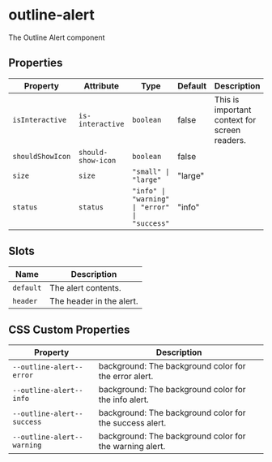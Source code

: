# outline-alert

The Outline Alert component

## Properties

| Property         | Attribute        | Type                                          | Default | Description                                     |
|------------------|------------------|-------------------------------------------------|---------|-----------------------------------------------|
| `isInteractive`  | `is-interactive`   | `boolean`                                     | false   | This is important context for screen readers. |
| `shouldShowIcon` | `should-show-icon` | `boolean`                                     | false   |                                               |
| `size`           | `size`             | `"small" \| "large"`                          | "large" |                                               |
| `status`     | `status`           | `"info" \| "warning" \| "error" \| "success"` | "info"  |                                               |

## Slots

| Name      | Description              |
|-----------|--------------------------|
| `default` | The alert contents.      |
| `header`  | The header in the alert. |

## CSS Custom Properties

| Property                   | Description                                               |
|----------------------------|-----------------------------------------------------------|
| `--outline-alert--error`   | background: The background color for the error alert.     |
| `--outline-alert--info`    | background: The background color for the info alert.      |
| `--outline-alert--success` | background: The background color for the success alert.   |
| `--outline-alert--warning` | background: The background color for the warning alert.   |
